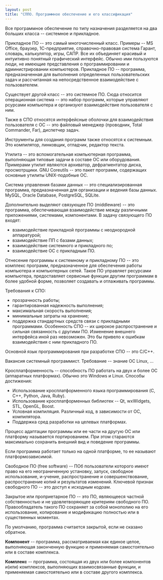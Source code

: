 ```yaml
---
layout: post
title: "СППО. Программное обеспечение и его классификация"
---
```


Все программное обеспечение по типу назначения разделяется на два больших класса -- системное и прикладное.

Прикладное ПО -- это самый многочисленный класс.
Примеры -- MS Office, браузер, 1С-предприятие, справочно-правовая система Гарант, словарь, калькулятор, игры, САПР.
Все их объединяет красивый и интуитивно понятный графический интерфейс. Обычно ими пользуются люди, не имеющие представления о программировании и администрировании компьютеров.
Прикладное ПО -- программа, предназначенная для выполнения определенных пользовательских задач и рассчитанная на непосредственное взаимодействие с пользователем.

Существует другой класс -- это системное ПО.
Сюда относится операционная система -- это набор программ, которые управляют рсурсами компьютера и организуют взаимодействие пользователя с ним.

Также в СПО относятся интерфейсные оболочки для взаимодействия пользователя с ОС -- это файловый менеджер (проводник, Total Commander, Far), диспетчер задач.

Инструменты для создания программ также относятся к системным. Это компилятор, линковщик, отладчик, редактор текста.

Утилита -- это вспомогательная компьютерная программа, выполняющая типовые задачи в составе ОС или оборудования.
Примерами утилит являются архиватор, дефрагментатор диска, просмотрщики.
GNU Coreutils -- это пакет программ, содержащих основные утилиты UNIX-подобные ОС.

Система управления базами данных -- это специализированная программа, предназначенная для организации и ведения базы данных.
MySQL, Oracle Database, PostgreSQL, SQLite.

Дополнительно выделяют связующее ПО (middleware) -- это программа, обеспечивающая взаимодействие между различными приложениями, системами, компонентами.
В задачу связующего ПО входят:
* взаимодействие прикладной программы с неоднородной аппаратурой;
* взаимодействие ПП с базами данных;
* взаимодействие системного и прикладного по;
* взаимодействие ОС с прикладным ПО.

Отнесение программы к системному и прикладному ПО -- это комплекс программ, предназначенное для обеспечения работы компьютера и компьютерных сетей. Такое ПО управляет ресурсами компьютера, предоставляет сервисные функции другим программам в более удобной форме, позволяет создавать и отлаживать программы.

Требования к СПО:
* прозрачность работы;
* гарантированная надежность выполнения;
* максимальная скорость выполнения;
* минимальные затраты на хранение;
* поддержка стандартных средств связи с прикладными программами. Особенность СПО -- их широкое распространение и сильная связанность с другими ПО. Изменение внешнего интерфейса иной раз невозможен. Это бы привело к ошибкам взаимодействия с ним прикладного ПО.

Основной язык программирования при разработке СПО -- это C/C++.

Вакансия системный программист. Требование -- знание ОС Linux, ...

Кросплатформенность -- способность ПО работать на двух и более ОС (аппаратных платформах).
Обычно это Windows и Linux.
Способы достижения:
* Использование кросплатформенного языка программирования (C, C++, Python, Java, Ruby).
* Использование кросплатформенных библиотек -- Qt, wxWidgets, STL, OpenGL, Boost.
* Условная компиляция. Различный код, в зависимости от ОС, компилятора.
* Поддержка сред разработки на целевых платформах.

Процесс адаптации программы или ее части на другую ОС или платформу называется портированием.
При этом стараются максимально сохранить внешний вид и поведение программы.

Если программа работает только на одной платформе, то ее называют платформозависимой.

Свободное ПО (free software) -- ПОб пользователи которого имеют право на его неограниченную установку, запуск, свободное использование, и-учение, распространение и совершенствование, распространение копий и результатов изменений.
Ключевой признак свободного ПО -- это доступ к исходным кодоам.

Закрытое или проприетарное ПО -- это ПО, являющееся частной собственностью и не удовлетворяющее критериям свободного ПО.
Правообладатель такого ПО сохраняет за собой монополию на его использование, копирование и модификацию полностью или в существенных моментах.

По умолчанию, программа считается закрытой, если не сказано обратное.

**Компонент** -- программа, рассматриваемая как единое целое, выполняющая законченную функцию и применяемая самостоятельно или в составе комплекса.

**Комплекс** -- программа, состоящая из двух или более компонентов и(или) комплексов, выполняющих взаимосвязанные функции, и применяемая самостоятельно или в составе другого комплекса.

